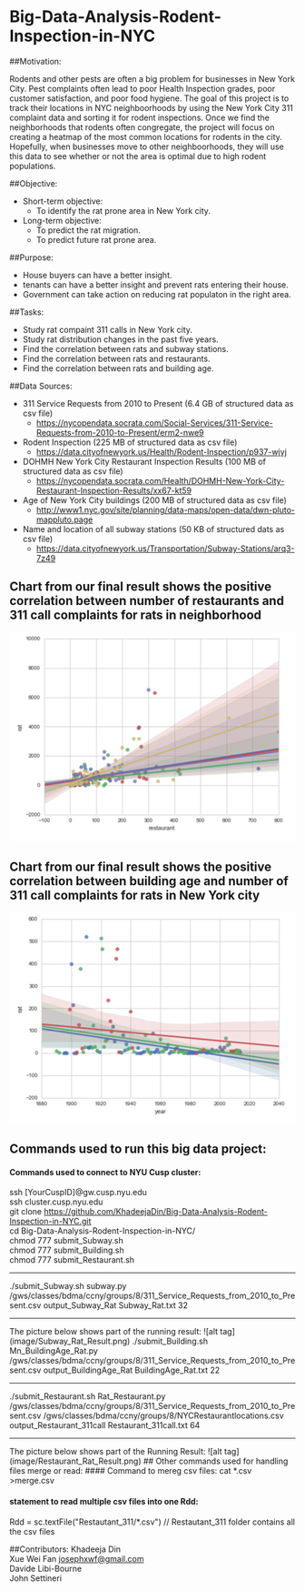 # Big-Data-Analysis-Rodent-Inspection-in-NYC 

##Motivation:
<p>
    Rodents and other pests are often a big problem for businesses in New York City. Pest complaints often lead to poor Health Inspection grades, poor customer satisfaction, and poor food hygiene. The goal of this project is to track their locations in NYC neighboorhoods by using the New York City 311 complaint data and sorting it for rodent inspections. Once we find the neighborhoods that rodents often congregate, the project will focus on creating a heatmap of the most common locations for rodents in the city. Hopefully, when businesses move to other neighboorhoods, they will use this data to see whether or not the area is optimal due to high rodent populations. 

</p>

##Objective:

* Short-term objective: 
   * To identify the rat prone area in New York city.
* Long-term objective:
   * To predict the rat migration.
   * To predict future rat prone area.

##Purpose:
* House buyers can have a better insight.
* tenants can have a better insight and prevent rats entering their house.
* Government can take action on reducing rat populaton in the right area.

##Tasks:
* Study rat compaint 311 calls in New York city.
* Study rat distribution changes in the past five years.
* Find the correlation between rats and subway stations.
* Find the correlation between rats and restaurants.
* Find the correlation between rats and building age.

##Data Sources:
* 311 Service Requests from 2010 to Present (6.4 GB of structured data as csv file)
   * https://nycopendata.socrata.com/Social-Services/311-Service-Requests-from-2010-to-Present/erm2-nwe9
* Rodent Inspection (225 MB of structured data as csv file) 
   * https://data.cityofnewyork.us/Health/Rodent-Inspection/p937-wjvj
* DOHMH New York City Restaurant Inspection Results (100 MB of structured data as csv file)  
   * https://nycopendata.socrata.com/Health/DOHMH-New-York-City-Restaurant-Inspection-Results/xx67-kt59
* Age of New York City buildings (200 MB of structured data as csv file) 
   * http://www1.nyc.gov/site/planning/data-maps/open-data/dwn-pluto-mappluto.page
* Name and location of all subway stations (50 KB of structured dats as csv file) 
   * https://data.cityofnewyork.us/Transportation/Subway-Stations/arq3-7z49





## Chart from our final result shows the positive correlation between number of restaurants and 311 call complaints for rats in neighborhood
![alt tag](image/Restaurant_VS_Rat.png)

## Chart from our final result shows the positive correlation between building age and number of 311 call complaints for rats in New York city
![alt tag](image/BuildingAge_VS_Rat.png)

## Commands used to run this big data project:
#### Commands used to connect to NYU Cusp cluster:
ssh [YourCuspID]@gw.cusp.nyu.edu<br>
ssh cluster.cusp.nyu.edu <br>
git clone https://github.com/KhadeejaDin/Big-Data-Analysis-Rodent-Inspection-in-NYC.git<br>
cd Big-Data-Analysis-Rodent-Inspection-in-NYC/<br>
chmod 777 submit_Subway.sh<br>
chmod 777 submit_Building.sh<br>
chmod 777 submit_Restaurant.sh<br>
<hr>
./submit_Subway.sh subway.py /gws/classes/bdma/ccny/groups/8/311_Service_Requests_from_2010_to_Present.csv output_Subway_Rat Subway_Rat.txt 32<br>
<hr>
The picture below shows part of the running result:
![alt tag](image/Subway_Rat_Result.png)
./submit_Building.sh Mn_BuildingAge_Rat.py /gws/classes/bdma/ccny/groups/8/311_Service_Requests_from_2010_to_Present.csv output_BuildingAge_Rat BuildingAge_Rat.txt 22<br>
<hr>
./submit_Restaurant.sh Rat_Restaurant.py /gws/classes/bdma/ccny/groups/8/311_Service_Requests_from_2010_to_Present.csv /gws/classes/bdma/ccny/groups/8/NYCRestaurantlocations.csv output_Restaurant_311call Restaurant_311call.txt 64
<hr>
The picture below shows part of the Running Result:
![alt tag](image/Restaurant_Rat_Result.png)
## Other commands used for handling files merge or read:
#### Command to mereg csv files:
cat *.csv >merge.csv

#### statement to read multiple csv files into one Rdd:
Rdd = sc.textFile("Restautant_311/*.csv")   // Restautant_311 folder contains all the csv files


##Contributors:
Khadeeja Din <br>
Xue Wei Fan  josephxwf@gmail.com<br>
Davide Libi-Bourne<br>
John Settineri
